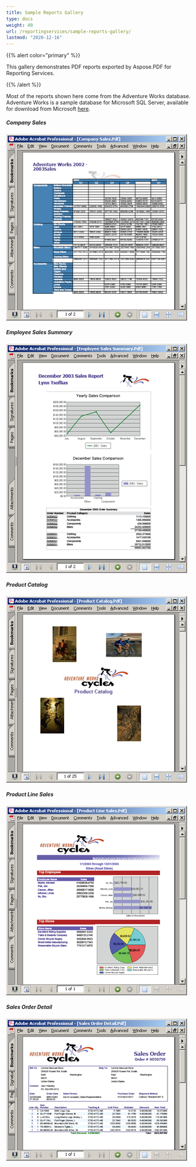 ```yaml
---
title: Sample Reports Gallery
type: docs
weight: 40
url: /reportingservices/sample-reports-gallery/
lastmod: "2020-12-16"
---
```


{{% alert color="primary" %}}

This gallery demonstrates PDF reports exported by Aspose.PDF for Reporting Services.

{{% /alert %}}

Most of the reports shown here come from the Adventure Works database. Adventure Works is a sample database for Microsoft SQL Server, available for download from Microsoft [here](http://www.microsoft.com/downloads/details.aspx?familyid=E719ECF7-9F46-4312-AF89-6AD8702E4E6E&displaylang=en).
##### **Company Sales**
![todo:image_alt_text](sample-reports-gallery_1.png)
##### **Employee Sales Summary**
![todo:image_alt_text](sample-reports-gallery_2.png)
##### **Product Catalog**
![todo:image_alt_text](sample-reports-gallery_3.png)
##### **Product Line Sales**
![todo:image_alt_text](sample-reports-gallery_4.png)
##### **Sales Order Detail**
![todo:image_alt_text](sample-reports-gallery_5.png)
